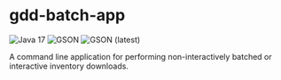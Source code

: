 # gdd-batch-app

![Java 17](https://img.shields.io/badge/Java-17-lightgrey)
![GSON](https://img.shields.io/badge/GSON-2.9.0-informational)
![GSON (latest)](https://img.shields.io/maven-central/v/com.google.code.gson/gson?label=latest)

A command line application for performing non-interactively batched or interactive inventory downloads.
